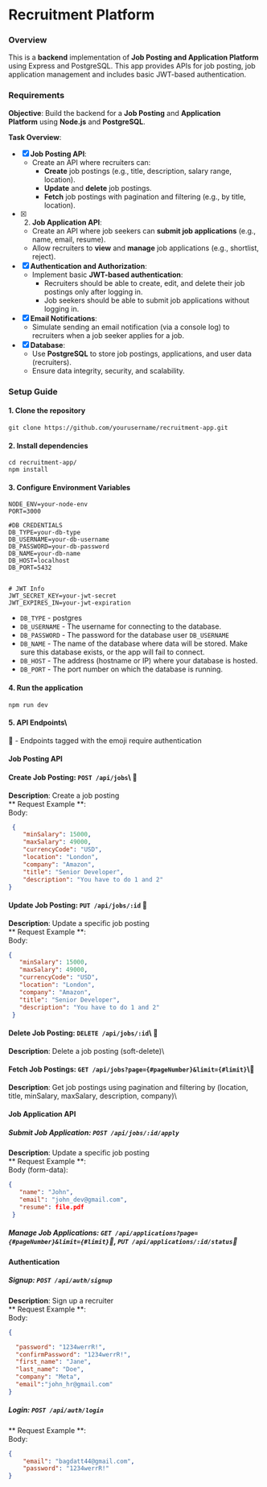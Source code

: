 # Recruitment Platform

### Overview
This is a **backend** implementation of **Job Posting and Application Platform** using Express and PostgreSQL. 
This app provides APIs for job posting, job application management and includes basic JWT-based authentication.
### Requirements
**Objective**: Build the backend for a **Job Posting** and **Application Platform** using **Node.js** and **PostgreSQL**.

**Task Overview**:
- [x] **Job Posting API**:
    - Create an API where recruiters can:
        - **Create** job postings (e.g., title, description, salary range, location).
        - **Update** and **delete** job postings.
        - **Fetch** job postings with pagination and filtering (e.g., by title, location).
- [x] 2. **Job Application API**:
    - Create an API where job seekers can **submit job applications** (e.g., name, email, resume).
    - Allow recruiters to **view** and **manage** job applications (e.g., shortlist, reject).
- [x] **Authentication and Authorization**:
    - Implement basic **JWT-based authentication**:
        - Recruiters should be able to create, edit, and delete their job postings only after logging in.
        - Job seekers should be able to submit job applications without logging in.
- [x] **Email Notifications**:
    - Simulate sending an email notification (via a console log) to recruiters when a job seeker applies for a job.
- [x] **Database**:
    - Use **PostgreSQL** to store job postings, applications, and user data (recruiters).
    - Ensure data integrity, security, and scalability.
### Setup Guide 
#### 1. Clone the repository
```
git clone https://github.com/yourusername/recruitment-app.git
```
#### 2. Install dependencies
```
cd recruitment-app/
npm install
```
#### 3. Configure Environment Variables
```
NODE_ENV=your-node-env
PORT=3000

#DB CREDENTIALS
DB_TYPE=your-db-type 
DB_USERNAME=your-db-username
DB_PASSWORD=your-db-password
DB_NAME=your-db-name
DB_HOST=localhost
DB_PORT=5432


# JWT Info
JWT_SECRET_KEY=your-jwt-secret
JWT_EXPIRES_IN=your-jwt-expiration
```
- `DB_TYPE` - postgres
- `DB_USERNAME` - The username for connecting to the database. 
- `DB_PASSWORD` - The password for the database user `DB_USERNAME`
- `DB_NAME` - The name of the database where data will be stored. Make sure this database exists, or the app will fail to connect.
- `DB_HOST` -  The address (hostname or IP) where your database is hosted.
- `DB_PORT` - The port number on which the database is running. 
#### 4. Run the application
```
npm run dev
```
#### 5. API Endpoints\
🔐 - Endpoints tagged with the emoji require authentication
#### Job Posting API
#### Create Job Posting: `POST /api/jobs`\ 🔐
**Description**: Create a job posting\
** Request Example **:\
Body: <br>
  ```json
   {
      "minSalary": 15000,
      "maxSalary": 49000,
      "currencyCode": "USD",
      "location": "London",
      "company": "Amazon",
      "title": "Senior Developer",
      "description": "You have to do 1 and 2"
  }
  ```
#### Update Job Posting: `PUT /api/jobs/:id` 🔐
**Description**: Update a specific job posting\
** Request Example **:\
Body: <br>
  ```json
  {
     "minSalary": 15000,
     "maxSalary": 49000,
     "currencyCode": "USD",
     "location": "London",
     "company": "Amazon",
     "title": "Senior Developer",
     "description": "You have to do 1 and 2"
   }
  ```
#### Delete Job Posting: `DELETE /api/jobs/:id`\ 🔐
**Description**: Delete a job posting (soft-delete)\
#### Fetch Job Postings: `GET /api/jobs?page={#pageNumber}&limit={#limit}`\🔐
**Description**: Get job postings using pagination and filtering by (location, title, minSalary, maxSalary, description, company)\
  
#### Job Application API
##### Submit Job Application: `POST /api/jobs/:id/apply`
**Description**: Update a specific job posting\
** Request Example **:\
Body (form-data): <br>
  ```json
  {
     "name": "John",
     "email": "john_dev@gmail.com",
     "resume": file.pdf
   }
  ```
##### Manage Job Applications: `GET /api/applications?page={#pageNumber}&limit={#limit}`🔐, `PUT /api/applications/:id/status`🔐
#### Authentication
##### Signup: `POST /api/auth/signup`
**Description**: Sign up a recruiter\
** Request Example **:\
Body: <br>
  ```json
{

    "password": "1234werrR!",
    "confirmPassword": "1234werrR!",
    "first_name": "Jane",
    "last_name": "Doe",
    "company": "Meta",
    "email":"john_hr@gmail.com"
}
```
##### Login: `POST /api/auth/login`
** Request Example **:\
Body: <br>
```json
{
    "email": "bagdatt44@gmail.com",
    "password": "1234werrR!"
}
```
